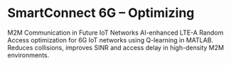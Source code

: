 # SmartConnect 6G – Optimizing
M2M Communication in Future IoT
Networks
AI-enhanced LTE-A Random Access optimization for 6G IoT networks using Q-learning in MATLAB. Reduces collisions, improves SINR and access delay in high-density M2M environments.
